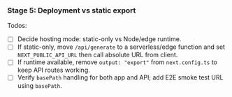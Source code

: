 ### Stage 5: Deployment vs static export

Todos:

-  [ ] Decide hosting mode: static-only vs Node/edge runtime.
-  [ ] If static-only, move `/api/generate` to a serverless/edge function and set `NEXT_PUBLIC_API_URL` then call absolute URL from client.
-  [ ] If runtime available, remove `output: "export"` from `next.config.ts` to keep API routes working.
-  [ ] Verify `basePath` handling for both app and API; add E2E smoke test URL using `basePath`.
